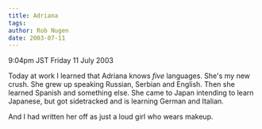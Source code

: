 ```yaml
---
title: Adriana
tags: 
author: Rob Nugen
date: 2003-07-11
---
```


<p class=date>9:04pm JST Friday 11 July 2003</p>

<p>Today at work I learned that Adriana knows <em>five</em> languages.
She's my new crush.  She grew up speaking Russian, Serbian and
English.  Then she learned Spanish and something else.  She came to
Japan intending to learn Japanese, but got sidetracked and is learning
German and Italian.</p>

<p>And I had written her off as just a loud girl who wears makeup.</p>
